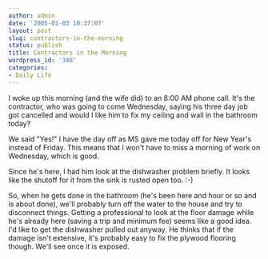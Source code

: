 ```yaml
---
author: admin
date: '2005-01-03 10:37:07'
layout: post
slug: contractors-in-the-morning
status: publish
title: Contractors in the Morning
wordpress_id: '348'
categories:
- Daily Life
---
```

<p>I woke up this morning (and the wife did) to an 8:00 AM phone call. It&#39;s the 
contractor, who was going to come Wednesday, saying his three day job got 
cancelled and would I like him to fix my ceiling and wall in the bathroom today?</p>
<p>We said &quot;Yes!&quot; I have the day off as MS gave me today off for New Year&#39;s 
instead of Friday. This means that I won&#39;t have to miss a morning of work on 
Wednesday, which is good.</p>
<p>Since he&#39;s here, I had him look at the dishwasher problem briefly. It looks 
like the shutoff for it from the sink is rusted open too. :-)</p>
<p>So, when he gets done in the bathroom (he&#39;s been here and hour or so and is 
about done), we&#39;ll probably turn off the water to the house and try to 
disconnect things. Getting a professional to look at the floor damage while he&#39;s 
already here (saving a trip and minimum fee) seems like a good idea. I&#39;d like to 
get the dishwasher pulled out anyway. He thinks that if the damage isn&#39;t 
extensive, it&#39;s probably easy to fix the plywood flooring though. We&#39;ll see once 
it is exposed.</p>
